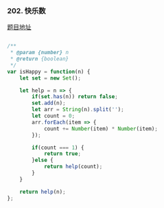 ### 202. 快乐数

[题目地址](https://leetcode-cn.com/problems/happy-number/)

```javascript

/**
 * @param {number} n
 * @return {boolean}
 */
var isHappy = function(n) {
    let set = new Set();

    let help = n => {
        if(set.has(n)) return false;
        set.add(n);
        let arr = String(n).split('');
        let count = 0;
        arr.forEach(item => {
            count += Number(item) * Number(item);
        });

        if(count === 1) {
            return true;
        }else {
            return help(count);
        }
    }

    return help(n);
};

```